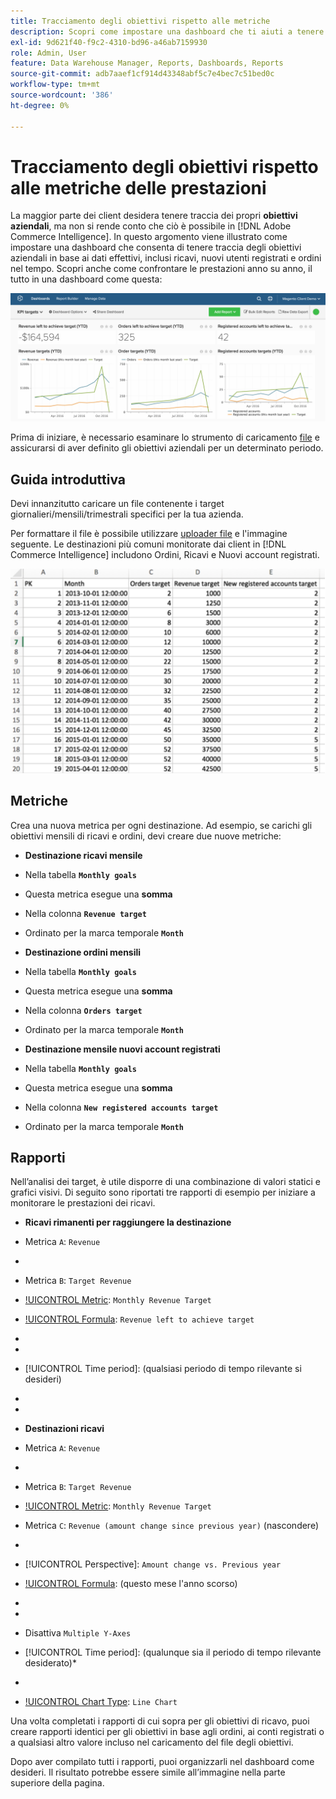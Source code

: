 ```yaml
---
title: Tracciamento degli obiettivi rispetto alle metriche
description: Scopri come impostare una dashboard che ti aiuti a tenere traccia degli obiettivi aziendali in base ai dati effettivi, inclusi ricavi, nuovi utenti registrati e ordini nel tempo.
exl-id: 9d621f40-f9c2-4310-bd96-a46ab7159930
role: Admin, User
feature: Data Warehouse Manager, Reports, Dashboards, Reports
source-git-commit: adb7aaef1cf914d43348abf5c7e4bec7c51bed0c
workflow-type: tm+mt
source-wordcount: '386'
ht-degree: 0%

---
```


# Tracciamento degli obiettivi rispetto alle metriche delle prestazioni

La maggior parte dei client desidera tenere traccia dei propri **obiettivi aziendali**, ma non si rende conto che ciò è possibile in [!DNL Adobe Commerce Intelligence]. In questo argomento viene illustrato come impostare una dashboard che consenta di tenere traccia degli obiettivi aziendali in base ai dati effettivi, inclusi ricavi, nuovi utenti registrati e ordini nel tempo. Scopri anche come confrontare le prestazioni anno su anno, il tutto in una dashboard come questa:

![](../../assets/Goals-_dashboard_2.png)

Prima di iniziare, è necessario esaminare lo strumento di caricamento [file](../importing-data/connecting-data/using-file-uploader.md) e assicurarsi di aver definito gli obiettivi aziendali per un determinato periodo.

## Guida introduttiva

Devi innanzitutto caricare un file contenente i target giornalieri/mensili/trimestrali specifici per la tua azienda.

Per formattare il file è possibile utilizzare [uploader file](../importing-data/connecting-data/using-file-uploader.md) e l&#39;immagine seguente. Le destinazioni più comuni monitorate dai client in [!DNL Commerce Intelligence] includono Ordini, Ricavi e Nuovi account registrati.

![](../../assets/Goals-_Excel.png)

## Metriche

Crea una nuova metrica per ogni destinazione. Ad esempio, se carichi gli obiettivi mensili di ricavi e ordini, devi creare due nuove metriche:

* **Destinazione ricavi mensile**
* Nella tabella **`Monthly goals`**
* Questa metrica esegue una **somma**
* Nella colonna **`Revenue target`**
* Ordinato per la marca temporale **`Month`**

* **Destinazione ordini mensili**
* Nella tabella **`Monthly goals`**
* Questa metrica esegue una **somma**
* Nella colonna **`Orders target`**
* Ordinato per la marca temporale **`Month`**

* **Destinazione mensile nuovi account registrati**
* Nella tabella **`Monthly goals`**
* Questa metrica esegue una **somma**
* Nella colonna **`New registered accounts target`**
* Ordinato per la marca temporale **`Month`**

## Rapporti

Nell’analisi dei target, è utile disporre di una combinazione di valori statici e grafici visivi. Di seguito sono riportati tre rapporti di esempio per iniziare a monitorare le prestazioni dei ricavi.

* **Ricavi rimanenti per raggiungere la destinazione**
* Metrica `A`: `Revenue`
* 
  [!UICONTROL Metric]: `Revenue`

* Metrica `B`: `Target Revenue`
* [!UICONTROL Metric]: `Monthly Revenue Target`

* [!UICONTROL Formula]: `Revenue left to achieve target`
* 
  [!UICONTROL Formula]: `(B-A)`
* 
  [!UICONTROL Format]: `Number`

* [!UICONTROL Time period]: (qualsiasi periodo di tempo rilevante si desideri)
* 
  [!UICONTROL Interval]: `Month`
* 
  [!UICONTROL Chart Type]: `Scalar`

* **Destinazioni ricavi**
* Metrica `A`: `Revenue`
* 
  [!UICONTROL Metric]: `Revenue`

* Metrica `B`: `Target Revenue`
* [!UICONTROL Metric]: `Monthly Revenue Target`

* Metrica `C`: `Revenue (amount change since previous year)` (nascondere)
* 
  [!UICONTROL Metric]: `Revenue`
* [!UICONTROL Perspective]: `Amount change vs. Previous year`

* [!UICONTROL Formula]: (questo mese l&#39;anno scorso)
* 
  [!UICONTROL Formula]: `(A-C)`
* 
  [!UICONTROL Format]: `Currency`

* Disattiva `Multiple Y-Axes`
* [!UICONTROL Time period]: (qualunque sia il periodo di tempo rilevante desiderato)*
* 
  [!UICONTROL Interval]: `Month`
* [!UICONTROL Chart Type]: `Line Chart`

Una volta completati i rapporti di cui sopra per gli obiettivi di ricavo, puoi creare rapporti identici per gli obiettivi in base agli ordini, ai conti registrati o a qualsiasi altro valore incluso nel caricamento del file degli obiettivi.

Dopo aver compilato tutti i rapporti, puoi organizzarli nel dashboard come desideri. Il risultato potrebbe essere simile all’immagine nella parte superiore della pagina.
